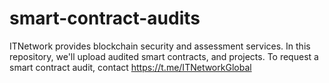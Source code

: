 # smart-contract-audits
ITNetwork provides blockchain security and assessment services. In this repository, we'll upload audited smart contracts, and projects. To request a smart contract audit, contact https://t.me/ITNetworkGlobal
